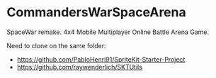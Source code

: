 # CommandersWarSpaceArena
SpaceWar remake. 4x4 Mobile Multiplayer Online Battle Arena Game.

  Need to clone on the same folder:
  - https://github.com/PabloHenri91/SpriteKit-Starter-Project
  - https://github.com/raywenderlich/SKTUtils
  
